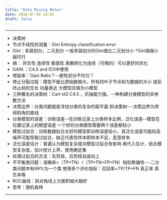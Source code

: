 ```yaml
---
title: "Data Mining Notes"
date: 2018-07-05 14:02
draft: false
---
```


---
* 决策树
* 节点不纯性的测量：Gini Entropy classification error
* Gini：多路划分，二元划分 一般多路划分的Gini值比二元划分小   *Gini值越小越可行
* 熵：  非负性 连续性 极值性    离散转化为连续（可微的）可以更好的优化
* GAIN ：C4.5 and ID3中使用
* 增益率：Gain Ratio？--避免划分不均匀？
* 停止分裂过程：模型不能比原始数据大，所有的叶子节点和为数据的大小  提前终止树的生长 向量表达   大模型压缩为小模型
* 三种著名的决策树：Cart  Id3  C4.5   ，抗噪能力强，一种构建分类模型的非参数方法
* 决策边界：分类问题就是寻找分类的复杂的超平面  斜决策树---决策边界为带倾斜角的直线  
* 分类模型的误差：训练误差--在训练记录上分类样本比例，泛化误差--模型在位置记录上的期望误差   一个好的分类模型需要两个误差都较小
* 模型过拟合：训练数据拟合太好的模型即训练误差较小，其泛化误差可能较高   噪声可能导致过拟合，缺乏代表性样本即样本不足，恶意样本
* 泛化误差估计：普遍认为模型复杂度对模型过拟合有影响   再代入估计，结合模型复杂度，估计统计上界，使用确定集
* 处理过拟合的方法：先剪枝，后剪枝自底向上
* 不平衡类问题：准确率=（TP+TN）/（TP+TN+FP+FN）指标欺骗性---二分类问题中有99%为一个类  使用多个评价指标：召回率=TP/TP+FN 真正率 真负率等
* ROC曲线：斜对角线上方面积越大越好
* 思考：随机森林
---